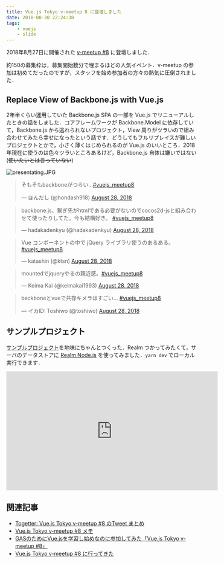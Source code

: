 ```yaml
---
title: Vue.js Tokyo v-meetup 8 に登壇しました
date: 2018-08-30 22:24:38
tags:
	- vuejs
	- slide
---
```



2018年8月27日に開催された [v-meetup #8](https://vuejs-meetup.connpass.com/event/95678/) に登壇しました．

約150の募集枠は，募集開始数分で埋まるほどの人気イベント．v-meetup の参加は初めてだったのですが，スタッフを始め参加者の方々の熱気に圧倒されました．

## Replace View of Backbone.js with Vue.js

2年半くらい運用していた Backbone.js SPA の一部を Vue.js でリニューアルしたときの話をしました．コアフレームワークが Backbone.Model に依存していて，Backbone.js から逃れられないプロジェクト，View 周りがツラいので組み合わせてみたら幸せになったという話です．どうしてもフルリプレイスが難しいプロジェクトとかで，小さく薄くはじめられるのが Vue.js のいいところ．2018年現在に使うのは色々ツラいところあるけど，Backbone.js 自体は嫌いではない(~~使いたいとは言っていない~~)


<script async class="speakerdeck-embed" data-id="0ba17ee105ce4746878923d89dca0cc7" data-ratio="1.33333333333333" src="//speakerdeck.com/assets/embed.js"></script>

![presentating.JPG](presentating.JPG 'presentating.JPG')

<blockquote class="twitter-tweet" data-partner="tweetdeck"><p lang="ja" dir="ltr">そもそもbackboneがつらい…<a href="https://twitter.com/hashtag/vuejs_meetup8?src=hash&amp;ref_src=twsrc%5Etfw">#vuejs_meetup8</a></p>&mdash; ほんだし (@hondash918) <a href="https://twitter.com/hondash918/status/1034409445655080961?ref_src=twsrc%5Etfw">August 28, 2018</a></blockquote>
<blockquote class="twitter-tweet" data-partner="tweetdeck"><p lang="ja" dir="ltr">backbone.js、繋ぎ先がhtmlである必要がないのでcocos2d-jsと組み合わせて使ったりしてた。今も結構好き。 <a href="https://twitter.com/hashtag/vuejs_meetup8?src=hash&amp;ref_src=twsrc%5Etfw">#vuejs_meetup8</a></p>&mdash; hadakadenkyu (@hadakadenkyu) <a href="https://twitter.com/hadakadenkyu/status/1034409979556446208?ref_src=twsrc%5Etfw">August 28, 2018</a></blockquote>
<blockquote class="twitter-tweet" data-partner="tweetdeck"><p lang="ja" dir="ltr">Vue コンポーネントの中で jQuery ライブラリ使うのあるある。 <a href="https://twitter.com/hashtag/vuejs_meetup8?src=hash&amp;ref_src=twsrc%5Etfw">#vuejs_meetup8</a></p>&mdash; katashin (@ktsn) <a href="https://twitter.com/ktsn/status/1034410590754627584?ref_src=twsrc%5Etfw">August 28, 2018</a></blockquote>
<blockquote class="twitter-tweet" data-partner="tweetdeck"><p lang="ja" dir="ltr">mountedでjqueryやるの親近感。<a href="https://twitter.com/hashtag/vuejs_meetup8?src=hash&amp;ref_src=twsrc%5Etfw">#vuejs_meetup8</a></p>&mdash; Keima Kai (@keimakai1993) <a href="https://twitter.com/keimakai1993/status/1034410759004905472?ref_src=twsrc%5Etfw">August 28, 2018</a></blockquote>
<blockquote class="twitter-tweet" data-partner="tweetdeck"><p lang="ja" dir="ltr">backboneとvueで共存キメラはすごい... <a href="https://twitter.com/hashtag/vuejs_meetup8?src=hash&amp;ref_src=twsrc%5Etfw">#vuejs_meetup8</a></p>&mdash; イカID: Toshiwo (@toshiwo) <a href="https://twitter.com/toshiwo/status/1034411043278258176?ref_src=twsrc%5Etfw">August 28, 2018</a></blockquote>
<script async src="https://platform.twitter.com/widgets.js" charset="utf-8"></script>

## サンプルプロジェクト


[サンプルプロジェクト](https://github.com/tanakaworld/replace-view-of-backbone-with-vue)を地味にちゃんとつくった．Realm つかってみたくて，サーバのデータストアに [Realm Node.js](https://realm.io/docs/javascript/latest) を使ってみました．`yarn dev` でローカル実行できます．

<iframe width="560" height="315" src="https://www.youtube.com/embed/C-L_pAyYqEI" frameborder="0" allow="autoplay; encrypted-media" allowfullscreen></iframe>



## 関連記事

- [Togetter: Vue.js Tokyo v-meetup #8 のTweet まとめ](https://togetter.com/li/1261430)
- [Vue.js Tokyo v-meetup \#8 メモ](https://www.codeofduty.me/2018/08/28/vuejs-meetup-vol8/)
- [GASのためにVue.jsを学習し始めなのに参加してみた「Vue.js Tokyo v-meetup #8」](https://tonari-it.com/vue-js-meetup8/)
- [Vue.js Tokyo v-meetup #8 に行ってきた](https://jaxx2104.info/v-meetup8/)
